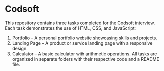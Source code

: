 # Codsoft

This repository contains three tasks completed for the Codsoft interview. Each task demonstrates the use of HTML, CSS, and JavaScript:

1. Portfolio – A personal portfolio website showcasing skills and projects.
2. Landing Page – A product or service landing page with a responsive design.
3. Calculator – A basic calculator with arithmetic operations.
All tasks are organized in separate folders with their respective code and a README file.
